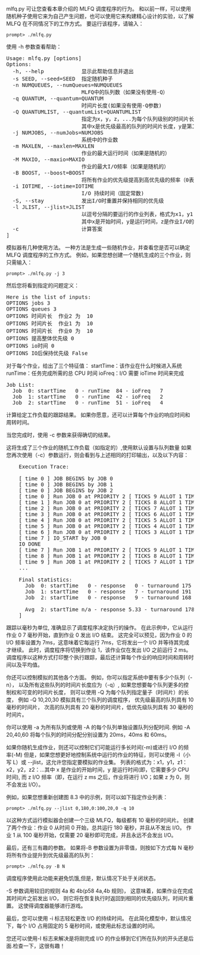 mlfq.py 可让您查看本章介绍的 MLFQ 调度程序的行为。 
和以前一样，可以使用随机种子使用它来为自己产生问题，也可以使用它来构建精心设计的实验，以了解 MLFQ 在不同情况下的工作方式。
要运行该程序，请输入：

```shell script
prompt> ./mlfq.py
```

使用 -h 参数查看帮助：
<pre>
Usage: mlfq.py [options]
Options:
  -h, --help            显示此帮助信息并退出
  -s SEED, --seed=SEED  指定随机种子
  -n NUMQUEUES, --numQueues=NUMQUEUES
                        MLFQ中的队列数（如果没有使用-Q）
  -q QUANTUM, --quantum=QUANTUM
                        时间片长度(如果没有使用-Q参数)
  -Q QUANTUMLIST, --quantumList=QUANTUMLIST
                        指定为x，y，z，...为每个队列级别的时间片长度，
                        其中x是优先级最高的队列的时间片长度，y是第二高的队列的时间片长度，依此类推
  -j NUMJOBS, --numJobs=NUMJOBS
                        系统中的作业数
  -m MAXLEN, --maxlen=MAXLEN
                        作业的最大运行时间（如果是随机的）
  -M MAXIO, --maxio=MAXIO
                        作业的最大I/O频率（如果是随机的）
  -B BOOST, --boost=BOOST
                        将所有作业的优先级提高到高优先级的频率（0表示从不）
  -i IOTIME, --iotime=IOTIME
                        I/O 持续时间（固定常数)
  -S, --stay            发出I/O时重置并保持相同的优先级
  -l JLIST, --jlist=JLIST
                        以逗号分隔的要运行的作业列表，格式为x1，y1，z1：x2，y2，z2：...。
                        其中x是开始时间，y是运行时间，z是作业I/O的频率
  -c                    计算答案
]
</pre>

模拟器有几种使用方法。 
一种方法是生成一些随机作业，并查看您是否可以确定 MLFQ 调度程序的工作方式。 
例如，如果您想创建一个随机生成的三个作业，则只需输入：

```shell script
prompt> ./mlfq.py -j 3
```

然后您将看到指定的问题定义：

<pre>
Here is the list of inputs:
OPTIONS jobs 3
OPTIONS queues 3
OPTIONS 时间片长  作业2 为  10
OPTIONS 时间片长  作业1 为  10
OPTIONS 时间片长  作业0 为  10
OPTIONS 提高整体优先级 0
OPTIONS io时间 0
OPTIONS IO后保持优先级 False
</pre>

对于每个作业，给出了三个特征值：
startTime：该作业在什么时候进入系统
runTime：任务完成所需的总 CPU 时间
ioFreq：I/O 需要 ioTime 时间来完成

<pre>
Job List:
  Job  0: startTime   0 - runTime  84 - ioFreq   7
  Job  1: startTime   0 - runTime  42 - ioFreq   2
  Job  2: startTime   0 - runTime  51 - ioFreq   4
</pre>

计算给定工作负载的跟踪结果。
如果你愿意，还可以计算每个作业的响应时间和周转时间。

当您完成时，使用 -c 参数来获得确切的结果。

这将生成了三个作业的随机工作负载（如指定的）,使用默认设置与队列数量
如果您再次使用（-c）参数运行，则会看到与上述相同的打印输出，以及以下内容：

<pre>
    Execution Trace:
    
    [ time 0 ] JOB BEGINS by JOB 0
    [ time 0 ] JOB BEGINS by JOB 1
    [ time 0 ] JOB BEGINS by JOB 2
    [ time 0 ] Run JOB 0 at PRIORITY 2 [ TICKS 9 ALLOT 1 TIME 83 (of 84) ]
    [ time 1 ] Run JOB 0 at PRIORITY 2 [ TICKS 8 ALLOT 1 TIME 82 (of 84) ]
    [ time 2 ] Run JOB 0 at PRIORITY 2 [ TICKS 7 ALLOT 1 TIME 81 (of 84) ]
    [ time 3 ] Run JOB 0 at PRIORITY 2 [ TICKS 6 ALLOT 1 TIME 80 (of 84) ]
    [ time 4 ] Run JOB 0 at PRIORITY 2 [ TICKS 5 ALLOT 1 TIME 79 (of 84) ]
    [ time 5 ] Run JOB 0 at PRIORITY 2 [ TICKS 4 ALLOT 1 TIME 78 (of 84) ]
    [ time 6 ] Run JOB 0 at PRIORITY 2 [ TICKS 3 ALLOT 1 TIME 77 (of 84) ]
    [ time 7 ] IO_START by JOB 0
    IO DONE
    [ time 7 ] Run JOB 1 at PRIORITY 2 [ TICKS 9 ALLOT 1 TIME 41 (of 42) ]
    [ time 8 ] Run JOB 1 at PRIORITY 2 [ TICKS 8 ALLOT 1 TIME 40 (of 42) ]
    [ time 9 ] Run JOB 1 at PRIORITY 2 [ TICKS 7 ALLOT 1 TIME 39 (of 42) ]
    ...
    
    Final statistics:
      Job  0: startTime   0 - response   0 - turnaround 175
      Job  1: startTime   0 - response   7 - turnaround 191
      Job  2: startTime   0 - response   9 - turnaround 168
    
      Avg  2: startTime n/a - response 5.33 - turnaround 178.00
    ]
</pre>

跟踪以毫秒为单位, 准确显示了调度程序决定执行的操作。 
在此示例中，它从运行作业 0 7 毫秒开始，直到作业 0 发出 I/O 结束。
这完全可以预见，因为作业 0 的 I/O 频率设置为 7ms，这意味着它每运行 7ms，它将发出一个 I/O 并等待其完成才继续。
此时，调度程序将切换到作业 1，该作业仅在发出 I/O 之前运行 2 ms。 
调度程序以这种方式打印整个执行跟踪，最后还计算每个作业的响应时间和周转时间以及平均值。

你还可以控制模拟的其他各个方面。 
例如，你可以指定系统中要有多少个队列（-n），
以及所有这些队列的时间片长度应为（-q）,
如果您想要每个队列更多的控制权和可变的时间片长度，
则可以使用 -Q 为每个队列指定量子（时间片）的长度，
例如 -Q 10,20,30 模拟具有三个队列的调度程序， 优先级最高的队列具有 10 毫秒的时间片，
次高的队列具有 20 毫秒的时间片，低优先级队列具有 30 毫秒的时间片。

你可以使用 -a 为所有队列或使用 -A 的每个队列单独设置队列分配时间.
例如 -A 20,40,60 将每个队列的时间分配分别设置为 20ms，40ms 和 60ms。

如果你随机生成作业，则还可以控制它们可能运行多长时间(-m)或进行 I/O 的频率(-M)
但是，如果您想更好地控制系统中运行的作业的特征，则可以使用 -l（小写 L）或 --jlist，这允许您指定要模拟的作业集。
列表的格式为：x1，y1，z1：x2，y2，z2：...其中 x 是作业的开始时间，y 是运行时间(即，它需要多少 CPU 时间),
而 z I/O 频率（即，在运行 z ms 之后，作业将进行 I/O；如果 z 为 0，则不会发出 I/O）。

例如，如果您想重新创建图 8.3 中的示例，则可以如下指定作业列表：

```shell script
prompt> ./mlfq.py --jlist 0,180,0:100,20,0 -q 10 
```

以这种方式运行模拟器会创建一个三级 MLFQ，每级都有 10 毫秒的时间片。 
创建了两个作业：作业 0 从时间 0 开始，总共运行 180 毫秒，并且从不发出 I/O。
作业 1 从 100 毫秒开始，仅需要 20 毫秒即可完成，并且永远不会发出 I/O。

最后，还有三有趣的参数。 
如果将-B 参数设置为非零值，则按如下方式每 N 毫秒将所有作业提升到优先级最高的队列：

```shell script
prompt> ./mlfq.py -B N 
```

调度程序使用此功能来避免饥饿,但是，默认情况下处于关闭状态。

-S 参数调用较旧的规则 4a 和 4b(p58 4a,4b 规则)，
这意味着，如果作业在完成其时间片之前发出 I/O，
则它将在恢复执行时返回到相同的优先级队列，时间片重置。
这使得调度器能够进行游戏。

最后，您可以使用 -i 标志轻松更改 I/O 的持续时间。 在此简化模型中，默认情况下，每个 I/O 占用固定的 5 毫秒时间，或使用此标志设置的时间。 

您还可以使用-I 标志来解决是将刚完成 I/O 的作业移到它们所在队列的开头还是后面.检查一下，这很有趣！
